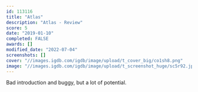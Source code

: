 ```yaml
---
id: 113116
title: "Atlas"
description: "Atlas - Review"
score: 5
date: "2019-01-10"
completed: FALSE
awards: []
modified_date: "2022-07-04"
screenshots: []
cover: "//images.igdb.com/igdb/image/upload/t_cover_big/co1sh8.png"
image: "//images.igdb.com/igdb/image/upload/t_screenshot_huge/sc5r92.jpg"
---
```

Bad introduction and buggy, but a lot of potential.